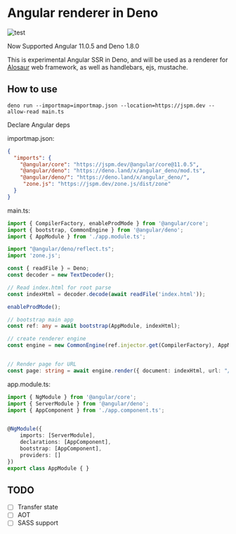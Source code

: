 # Angular renderer in Deno

![test](https://github.com/alosaur/angular_deno/workflows/test/badge.svg)

Now Supported Angular 11.0.5 and Deno 1.8.0

This is experimental Angular SSR in Deno, and will be used as a renderer for [Alosaur](https://github.com/alosaur/alosaur) web framework, as well as handlebars, ejs, mustache. 

## How to use

`deno run --importmap=importmap.json --location=https://jspm.dev --allow-read main.ts`

Declare Angular deps

importmap.json:
```json
{
  "imports": {
    "@angular/core": "https://jspm.dev/@angular/core@11.0.5",
    "@angular/deno": "https://deno.land/x/angular_deno/mod.ts",
    "@angular/deno/": "https://deno.land/x/angular_deno/",
     "zone.js": "https://jspm.dev/zone.js/dist/zone"
  }
}
```

main.ts:

```ts
import { CompilerFactory, enableProdMode } from '@angular/core';
import { bootstrap, CommonEngine } from '@angular/deno';
import { AppModule } from './app.module.ts';

import "@angular/deno/reflect.ts";
import 'zone.js';

const { readFile } = Deno;
const decoder = new TextDecoder();

// Read index.html for root parse
const indexHtml = decoder.decode(await readFile('index.html'));

enableProdMode();

// bootstrap main app
const ref: any = await bootstrap(AppModule, indexHtml);

// create renderer engine
const engine = new CommonEngine(ref.injector.get(CompilerFactory), AppModule);


// Render page for URL
const page: string = await engine.render({ document: indexHtml, url: "/" });
```

app.module.ts:

```ts
import { NgModule } from '@angular/core';
import { ServerModule } from '@angular/deno';
import { AppComponent } from './app.component.ts';


@NgModule({
    imports: [ServerModule],
    declarations: [AppComponent],
    bootstrap: [AppComponent],
    providers: []
})
export class AppModule { }
```

## TODO

- [ ] Transfer state
- [ ] AOT
- [ ] SASS support 
